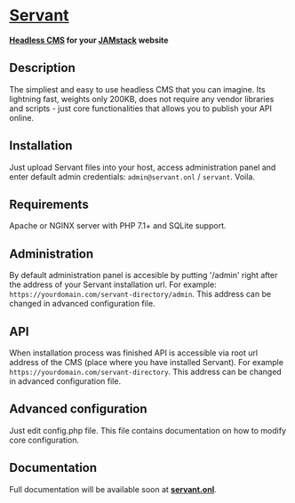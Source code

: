 # [Servant](https://servant.onl/)

**[Headless CMS](https://en.wikipedia.org/wiki/Headless_CMS) for your [JAMstack](https://jamstack.org/) website**

## Description
The simpliest and easy to use headless CMS that you can imagine. Its lightning fast, weights only 200KB, does not require any vendor libraries and scripts - just core functionalities that allows you to publish your API online.

## Installation
Just upload Servant files into your host, access administration panel and enter default admin credentials: `admin@servant.onl` / `servant`. Voila.

## Requirements
Apache or NGINX server with PHP 7.1+ and SQLite support.

## Administration
By default administration panel is accesible by putting '/admin' right after the address of your Servant installation url. For example: `https://yourdomain.com/servant-directory/admin`.
This address can be changed in advanced configuration file.

## API
When installation process was finished API is accessible via root url address of the CMS (place where you have installed Servant). For example `https://yourdomain.com/servant-directory`.
This address can be changed in advanced configuration file.

## Advanced configuration
Just edit config.php file. This file contains documentation on how to modify core configuration.

## Documentation
Full documentation will be available soon at **[servant.onl](https://servant.onl/)**.